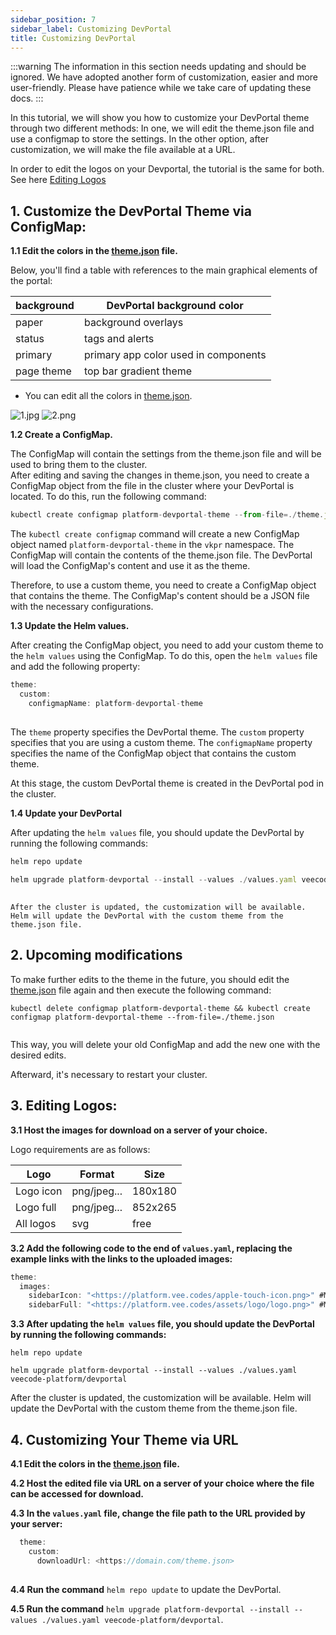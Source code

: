 ```yaml
---
sidebar_position: 7
sidebar_label: Customizing DevPortal
title: Customizing DevPortal
---
```


:::warning
The information in this section needs updating and should be ignored. We have adopted another form of customization, easier and more user-friendly. Please have patience while we take care of updating these docs.
:::

In this tutorial, we will show you how to customize your DevPortal theme through two different methods: In one, we will edit the theme.json file and use a configmap to store the settings. In the other option, after customization, we will make the file available at a URL.

In order to edit the logos on your Devportal, the tutorial is the same for both. See here [Editing Logos](#3-editing-logos)
## 1. Customize the DevPortal Theme via ConfigMap:

  **1.1 Edit the colors in the [theme.json](https://veecode-platform.github.io/support/references/devportal/theme.json) file.**
    
  Below, you'll find a table with references to the main graphical elements of the portal:
    
  | background | DevPortal background color |
  | --- | --- |
  | paper | background overlays |
  | status | tags and alerts |
  | primary | primary app color used in components |
  | page theme | top bar gradient theme |
  - You can edit all the colors in [theme.json](https://veecode-platform.github.io/support/references/devportal/theme.json).


![1.jpg](/img/customization/1.jpg)
![2.png](/img/customization/2.png)
      
  
  **1.2  Create a ConfigMap.**

The ConfigMap will contain the settings from the theme.json file and will be used to bring them to the cluster.  
After editing and saving the changes in theme.json, you need to create a ConfigMap object from the file in the cluster where your DevPortal is located. To do this, run the following command:
    
  ```jsx
  kubectl create configmap platform-devportal-theme --from-file=./theme.json -n vkpr
  ```
    
The `kubectl create configmap` command will create a new ConfigMap object named `platform-devportal-theme` in the `vkpr` namespace. The ConfigMap will contain the contents of the theme.json file. The DevPortal will load the ConfigMap's content and use it as the theme.
    
Therefore, to use a custom theme, you need to create a ConfigMap object that contains the theme. The ConfigMap's content should be a JSON file with the necessary configurations.  
    
  **1.3  Update the Helm values.**
    
After creating the ConfigMap object, you need to add your custom theme to the `helm values` using the ConfigMap. To do this, open the `helm values` file and add the following property:
    
```jsx
theme:
  custom:
    configmapName: platform-devportal-theme
    
```
    
The `theme` property specifies the DevPortal theme. The `custom` property specifies that you are using a custom theme. The `configmapName` property specifies the name of the ConfigMap object that contains the custom theme.
    
At this stage, the custom DevPortal theme is created in the DevPortal pod in the cluster.
    
 **1.4 Update your DevPortal** 
    
After updating the `helm values` file, you should update the DevPortal by running the following commands:
    
```jsx
helm repo update
    
helm upgrade platform-devportal --install --values ./values.yaml veecode-platform/devportal
    
```
    
    After the cluster is updated, the customization will be available. Helm will update the DevPortal with the custom theme from the theme.json file.
    
## 2. Upcoming modifications
    
  To make further edits to the theme in the future, you should edit the [theme.json](https://veecode-platform.github.io/support/references/devportal/theme.json) file again and then execute the following command:
    
``` 
kubectl delete configmap platform-devportal-theme && kubectl create configmap platform-devportal-theme --from-file=./theme.json
    
```
    
  This way, you will delete your old ConfigMap and add the new one with the desired edits.
    
  Afterward, it's necessary to restart your cluster.
    
## 3. Editing Logos:

  **3.1 Host the images for download on a server of your choice.** 

  Logo requirements are as follows:

  | Logo | Format | Size |
  | --- | --- | --- |
  | Logo icon | png/jpeg... | 180x180 |
  | Logo full | png/jpeg... | 852x265 |
  | All logos | svg | free |

**3.2 Add the following code to the end of `values.yaml`, replacing the example links with the links to the uploaded images:**

```jsx
theme:
  images:
    sidebarIcon: "<https://platform.vee.codes/apple-touch-icon.png>" #Menu Icon Url
    sidebarFull: "<https://platform.vee.codes/assets/logo/logo.png>" #Menu logo Url

```

**3.3 After updating the `helm values` file, you should update the DevPortal by running the following commands:**

```
helm repo update

helm upgrade platform-devportal --install --values ./values.yaml veecode-platform/devportal

```

After the cluster is updated, the customization will be available. Helm will update the DevPortal with the custom theme from the theme.json file.

## 4. Customizing Your Theme via URL
    
  **4.1 Edit the colors in the [theme.json](https://veecode-platform.github.io/support/references/devportal/theme.json) file.**
    
  **4.2 Host the edited file via URL on a server of your choice where the file can be accessed for download.**
    
  **4.3 In the `values.yaml` file, change the file path to the URL provided by your server:**
    
  ```jsx
    theme:
      custom:
        downloadUrl: <https://domain.com/theme.json>
    
  ```
  **4.4 Run the command** `helm repo update` to update the DevPortal.
    
   **4.5 Run the command** `helm upgrade platform-devportal --install --values ./values.yaml veecode-platform/devportal`.